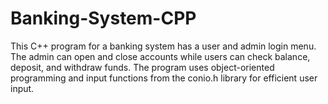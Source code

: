 # Banking-System-CPP
This C++ program for a banking system has a user and admin login menu. The admin can open and close accounts while users can check balance, deposit, and withdraw funds. The program uses object-oriented programming and input functions from the conio.h library for efficient user input.
